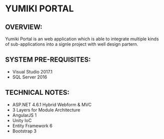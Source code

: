 # YUMIKI PORTAL #

## OVERVIEW: ##

Yumiki Portal is an web application which is able to integrate multiple kinds of sub-applications into a signle project with well design partern.

## SYSTEM PRE-REQUISITES: ##
* Visual Studio 2017.1
* SQL Server 2016

## TECHNICAL NOTES: ##
* ASP.NET 4.6.1 Hybrid Webform & MVC
* 3 Layers for Module Architecture
* AngularJS 1
* Unity IoC
* Entity Framework 6
* Bootstrap 3